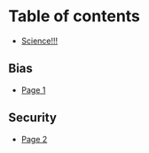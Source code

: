 # Table of contents

* [Science!!!](README.md)

## Bias

* [Page 1](bias/page-1.md)

## Security

* [Page 2](security/page-2.md)

